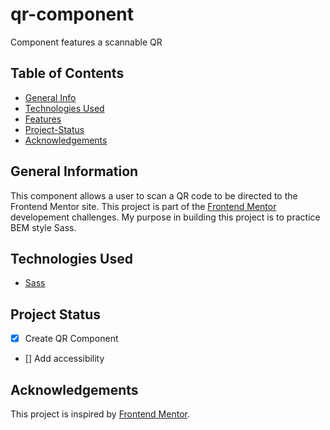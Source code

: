 # qr-component
Component features a scannable QR

## Table of Contents
* [General Info](#general-info)
* [Technologies Used](#technologies-used)
* [Features](#features)
* [Project-Status](#project-status)
* [Acknowledgements](#acknowledgements)

## General Information
This component allows a user to scan a QR code to be directed to the Frontend Mentor site. This project is part of the [Frontend Mentor](https://www.frontendmentor.io) developement challenges. My purpose in building this project is to practice BEM style Sass. 

## Technologies Used
* [Sass](https://sass-lang.com/)

## Project Status
- [x] Create QR Component
- [] Add accessibility

## Acknowledgements
This project is inspired by [Frontend Mentor](https://www.frontendmentor.io). 

